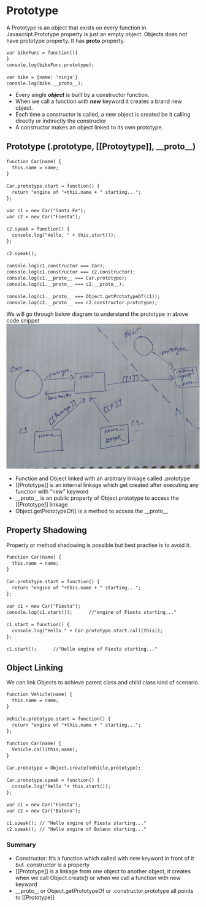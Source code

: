 # Prototype
A Prototype is an object that exists on every function in Javascript.Prototype property is just an empty object.
Objects does not have prototype property. It has __proto__ property.
```
var bikeFunc = function(){
}
console.log(bikeFunc.prototype);

var bike = {name: 'ninja'}
console.log(bike.__proto__);
```

* Every single **_object_** is built by a constructor function.
* When we call a function with **_new_** keyword it creates a brand new object.
* Each time a constructor is called, a new object is created be it calling directly or indirectly the constructor
* A constructor makes an object linked to its own prototype.

## Prototype (.prototype, [[Protoytype]], \_\_proto\_\_)
```
function Car(name) {
  this.name = name;
}

Car.prototype.start = function() {
  return "engine of "+this.name + " starting...";
};

var c1 = new Car("Santa Fe");
var c2 = new Car("Fiesta");

c2.speak = function() {
  console.log("Hello, " + this.start());
};

c2.speak();

console.log(c1.constructor === Car);
console.log(c1.constructor === c2.constructor);
console.log(c1.__proto__ === Car.prototype);
console.log(c1.__proto__ === c2.__proto__);

console.log(c1.__proto__ === Object.getPrototypeOf(c1));
console.log(c2.__proto__ === c2.constructor.prototype);

```
We will go through below diagram to understand the prototype in above code snippet
![alt Prototype](diagrams/Prototype.jpg)
  * Function and Object linked with an arbitrary linkage called .prototype
  * [[Prototype]] is an internal linkage which get created after executing any function with “new” keyword
  * \_\_proto\_\_ is an public property of Object.prototype to access the [[Prototype]] linkage
  * Object.getPrototypeOf() is a method to access the \_\_proto\_\_


## Property Shadowing
Property or method shadowing is possible but best practise is to avoid it.
```
function Car(name) {
  this.name = name;
}

Car.prototype.start = function() {
  return "engine of "+this.name + " starting...";
};

var c1 = new Car("Fiesta");
console.log(c1.start());      //"engine of Fiesta starting..."

c1.start = function() {
  console.log("Hello " + Car.prototype.start.call(this));
};

c1.start();      //"Hello engine of Fiesta starting..."
```
## Object Linking
We can link Objects to achieve parent class and child class kind of scenario.
```
function Vehicle(name) {
  this.name = name;
}

Vehicle.prototype.start = function() {
  return "engine of "+this.name + " starting...";
};

function Car(name) {
  Vehicle.call(this,name);
}

Car.prototype = Object.create(Vehicle.prototype);

Car.prototype.speak = function() {
  console.log("Hello "+ this.start());
};

var c1 = new Car("Fiesta");
var c2 = new Car("Baleno");

c1.speak(); // "Hello engine of Fiesta starting..."
c2.speak(); // "Hello engine of Baleno starting..."
```
### Summary
  * Constructor: It’s a function which called with new keyword in front of it but .constructor is a property
  * [[Prototype]] is a linkage from one object to another object, it creates when we call Object.create() or when we call a function with new keyword
  * \_\_proto\_\_ or Object.getPrototypeOf or .constructor.prototype all points to [[Prototype]]
